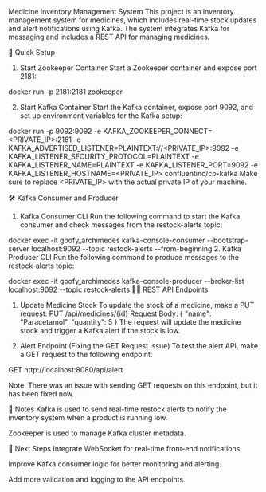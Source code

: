 Medicine Inventory Management System
This project is an inventory management system for medicines, which includes real-time stock updates and alert notifications using Kafka. The system integrates Kafka for messaging and includes a REST API for managing medicines.

🚀 Quick Setup
1. Start Zookeeper Container
Start a Zookeeper container and expose port 2181:

docker run -p 2181:2181 zookeeper

2. Start Kafka Container
Start the Kafka container, expose port 9092, and set up environment variables for the Kafka setup:

docker run -p 9092:9092 -e KAFKA_ZOOKEEPER_CONNECT=<PRIVATE_IP>:2181 -e KAFKA_ADVERTISED_LISTENER=PLAINTEXT://<PRIVATE_IP>:9092 -e KAFKA_LISTENER_SECURITY_PROTOCOL=PLAINTEXT -e KAFKA_LISTENER_NAME=PLAINTEXT -e KAFKA_LISTENER_PORT=9092 -e KAFKA_LISTENER_HOSTNAME=<PRIVATE_IP> confluentinc/cp-kafka
Make sure to replace <PRIVATE_IP> with the actual private IP of your machine.

🛠️ Kafka Consumer and Producer
1. Kafka Consumer CLI
Run the following command to start the Kafka consumer and check messages from the restock-alerts topic:

docker exec -it goofy_archimedes kafka-console-consumer --bootstrap-server localhost:9092 --topic restock-alerts --from-beginning
2. Kafka Producer CLI
Run the following command to produce messages to the restock-alerts topic:

docker exec -it goofy_archimedes kafka-console-producer --broker-list localhost:9092 --topic restock-alerts
🧑‍💻 REST API Endpoints
1. Update Medicine Stock
To update the stock of a medicine, make a PUT request:
PUT /api/medicines/{id}
Request Body:
{
  "name": "Paracetamol",
  "quantity": 5
}
The request will update the medicine stock and trigger a Kafka alert if the stock is low.

2. Alert Endpoint (Fixing the GET Request Issue)
To test the alert API, make a GET request to the following endpoint:

GET http://localhost:8080/api/alert

Note: There was an issue with sending GET requests on this endpoint, but it has been fixed now.

📜 Notes
Kafka is used to send real-time restock alerts to notify the inventory system when a product is running low.

Zookeeper is used to manage Kafka cluster metadata.

🎯 Next Steps
Integrate WebSocket for real-time front-end notifications.

Improve Kafka consumer logic for better monitoring and alerting.

Add more validation and logging to the API endpoints.
